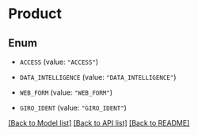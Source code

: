 # Product

## Enum


* `ACCESS` (value: `"ACCESS"`)

* `DATA_INTELLIGENCE` (value: `"DATA_INTELLIGENCE"`)

* `WEB_FORM` (value: `"WEB_FORM"`)

* `GIRO_IDENT` (value: `"GIRO_IDENT"`)


[[Back to Model list]](../README.md#documentation-for-models) [[Back to API list]](../README.md#documentation-for-api-endpoints) [[Back to README]](../README.md)


